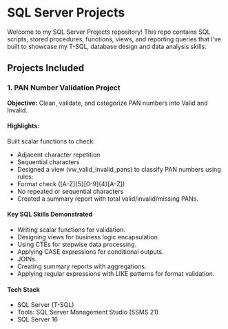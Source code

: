 # SQL Server Projects

Welcome to my SQL Server Projects repository!
This repo contains SQL scripts, stored procedures, functions, views, and reporting queries that I’ve built to showcase my T-SQL, database design and data analysis skills.

## Projects Included
### 1. PAN Number Validation Project
**Objective:** Clean, validate, and categorize PAN numbers into Valid and Invalid.

#### Highlights:
Built scalar functions to check:
- Adjacent character repetition
- Sequential characters
- Designed a view (vw_valid_invalid_pans) to classify PAN numbers using rules:
- Format check ([A-Z]{5}[0-9]{4}[A-Z])
- No repeated or sequential characters
- Created a summary report with total valid/invalid/missing PANs.

#### Key SQL Skills Demonstrated
- Writing scalar functions for validation.
- Designing views for business logic encapsulation.
- Using CTEs for stepwise data processing.
- Applying CASE expressions for conditional outputs.
- JOINs.
- Creating summary reports with aggregations.
- Applying regular expressions with LIKE patterns for format validation.

#### Tech Stack
- SQL Server (T-SQL)
- Tools: SQL Server Management Studio (SSMS 21)
- SQL Server 16
